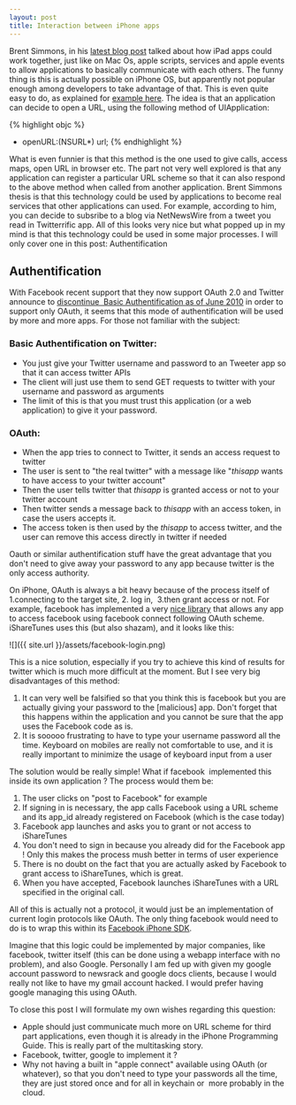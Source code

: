 ```yaml
---
layout: post
title: Interaction between iPhone apps
---
```



Brent Simmons, in his <a href="http://inessential.com/2010/05/23/apps_that_work_together_on_ipad">latest blog post</a> talked about how iPad apps could work together, just like on Mac Os, apple scripts, services and apple events to allow applications to basically communicate with each others. The funny thing is this is actually possible on iPhone OS, but apparently not popular enough among developers to take advantage of that. This is even quite easy to do, as explained for <a href="http://inchoo.net/iphone-development/launching-application-via-url-scheme/">example here</a>. The idea is that an application can decide to open a URL, using the following method of UIApplication:

{% highlight objc %}
  - openURL:(NSURL*) url;
{% endhighlight %}


What is even funnier is that this method is the one used to give calls, access maps, open URL in browser etc. The part not very well explored is that any application can register a particular URL scheme so that it can also respond to the above method when called from another application. Brent Simmons thesis is that this technology could be used by applications to become real services that other applications can used. For example, according to him, you can decide to subsribe to a blog via NetNewsWire from a tweet you read in Twitterrific app. All of this looks very nice but what popped up in my mind is that this technology could be used in some major processes. I will only cover one in this post: Authentification
<h2>Authentification</h2>
With Facebook recent support that they now support OAuth 2.0 and Twitter announce to <a href="http://apiwiki.twitter.com/Authentication">discontinue  Basic Authentification as of June 2010</a> in order to support only OAuth, it seems that this mode of authentification will be used by more and more apps. For those not familiar with the subject:
<h3>Basic Authentification on Twitter:</h3>
<ul>
	<li>You just give your Twitter username and password to an Tweeter app so that it can access twitter APIs</li>
	<li>The client will just use them to send GET requests to twitter with your username and password as arguments</li>
	<li>The limit of this is that you must trust this application (or a web application) to give it your password.</li>
</ul>
<h3>OAuth:</h3>
<ul>
	<li>When the app tries to connect to Twitter, it sends an access request to twitter</li>
	<li>The user is sent to "the real twitter" with a message like "<em>thisapp </em>wants to have access to your twitter account"</li>
	<li>Then the user tells twitter that <em>thisapp</em> is granted access or not to your twitter account</li>
	<li>Then twitter sends a message back to <em>thisapp </em>with an access token, in case the users accepts it.</li>
	<li>The access token is then used by the <em>thisapp</em> to access twitter, and the user can remove this access directly in twitter if needed</li>
</ul>
Oauth or similar authentification stuff have the great advantage that you don't need to give away your password to any app because twitter is the only access authority.

On iPhone, OAuth is always a bit heavy because of the process itself of 1.connecting to the target site, 2. log in,  3.then grant access or not. For example, facebook has implemented a very <a href="http://wiki.developers.facebook.com/index.php/Facebook_iPhone_SDK">nice library</a> that allows any app to access facebook using facebook connect following OAuth scheme. iShareTunes uses this (but also shazam), and it looks like this:

![]({{ site.url }}/assets/facebook-login.png)

This is a nice solution, especially if you try to achieve this kind of results for twitter which is much more difficult at the moment. But I see very big disadvantages of this method:
<ol>
	<li>It can very well be falsified so that you think this is facebook but you are actually giving your password to the [malicious] app. Don't forget that this happens within the application and you cannot be sure that the app uses the Facebook code as is.</li>
	<li>It is sooooo frustrating to have to type your username password all the time. Keyboard on mobiles are really not comfortable to use, and it is really important to minimize the usage of keyboard input from a user</li>
</ol>
The solution would be really simple! What if facebook  implemented this inside its own application ? The process would them be:
<ol>
	<li>The user clicks on "post to Facebook" for example</li>
	<li>If signing in is necessary, the app calls Facebook using a URL scheme and its app_id already registered on Facebook (which is the case today)</li>
	<li>Facebook app launches and asks you to grant or not access to iShareTunes</li>
	<li>You don't need to sign in because you already did for the Facebook app ! Only this makes the process mush better in terms of user experience</li>
	<li>There is no doubt on the fact that you are actually asked by Facebook to grant access to iShareTunes, which is great.</li>
	<li>When you have accepted, Facebook launches iShareTunes with a URL specified in the original call.</li>
</ol>
All of this is actually not a protocol, it would just be an implementation of current login protocols like OAuth. The only thing facebook would need to do is to wrap this within its <a href="http://wiki.developers.facebook.com/index.php/Facebook_iPhone_SDK">Facebook iPhone SDK</a>.

Imagine that this logic could be implemented by major companies, like facebook, twitter itself (this can be done using a webapp interface with no problem), and also Google. Personally I am fed up with given my google account password to newsrack and google docs clients, because I would really not like to have my gmail account hacked. I would prefer having google managing this using OAuth.

To close this post I will formulate my own wishes regarding this question:
<ul>
	<li>Apple should just communicate much more on URL scheme for third part applications, even though it is already in the iPhone Programming Guide. This is really part of the multitasking story.</li>
	<li>Facebook, twitter, google to implement it ?</li>
	<li>Why not having a built in "apple connect" available using OAuth (or whatever), so that you don't need to type your passwords all the time, they are just stored once and for all in keychain or  more probably in the cloud.</li>
</ul>
